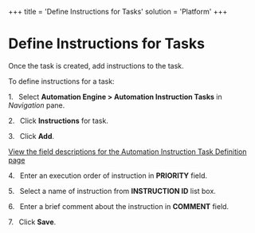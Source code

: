 +++
title = 'Define Instructions for Tasks'
solution = 'Platform'
+++

# Define Instructions for Tasks

Once the task is created, add instructions to the task.

To define instructions for a
task:

1\.<span style="font: 7.0pt &#39;Times New Roman&#39;;">   </span> Select
**Automation Engine \> Automation Instruction Tasks** in *Navigation*
pane.

2\.<span style="font: 7.0pt &#39;Times New Roman&#39;;">   </span> Click
**Instructions** for task.

3\.<span style="font: 7.0pt &#39;Times New Roman&#39;;">   </span> Click
**Add<span style="font-weight: normal;">.</span>**

[View the field descriptions for the Automation Instruction Task
Definition
page](../Page_Desc/Automation_Instruction_Task_Definition)

4\.<span style="font: 7.0pt &#39;Times New Roman&#39;;">   </span> Enter
an execution order of instruction in **PRIORITY**
field.

5\.<span style="font: 7.0pt &#39;Times New Roman&#39;;">   </span> Select
a name of instruction from **INSTRUCTION ID** list box.

6\.<span style="font: 7.0pt &#39;Times New Roman&#39;;">   </span> Enter
a brief comment about the instruction in **COMMENT** field.

7\.<span style="font: 7.0pt &#39;Times New Roman&#39;;">   </span> Click
**Save<span style="font-weight: normal;">.</span>**
